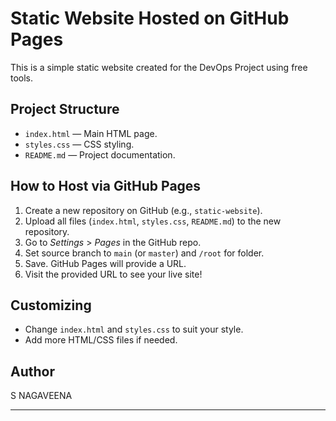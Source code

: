 # Static Website Hosted on GitHub Pages

This is a simple static website created for the DevOps Project using free tools.

## Project Structure

- `index.html` — Main HTML page.
- `styles.css` — CSS styling.
- `README.md` — Project documentation.

## How to Host via GitHub Pages

1. Create a new repository on GitHub (e.g., `static-website`).
2. Upload all files (`index.html`, `styles.css`, `README.md`) to the new repository.
3. Go to *Settings* > *Pages* in the GitHub repo.
4. Set source branch to `main` (or `master`) and `/root` for folder.
5. Save. GitHub Pages will provide a URL.
6. Visit the provided URL to see your live site!

## Customizing

- Change `index.html` and `styles.css` to suit your style.
- Add more HTML/CSS files if needed.

## Author

S NAGAVEENA

---

